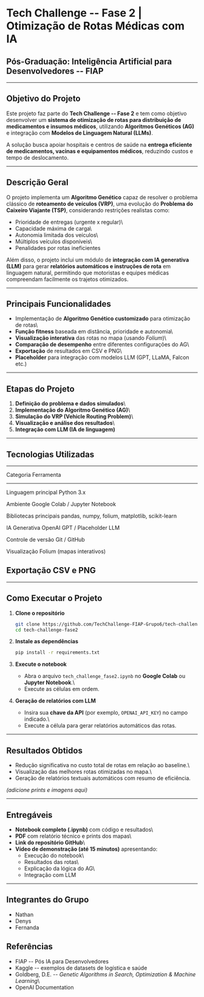 #  Tech Challenge -- Fase 2 \| Otimização de Rotas Médicas com IA

##  Pós-Graduação: Inteligência Artificial para Desenvolvedores -- FIAP


------------------------------------------------------------------------

##  Objetivo do Projeto

Este projeto faz parte do **Tech Challenge -- Fase 2** e tem como
objetivo desenvolver um **sistema de otimização de rotas para
distribuição de medicamentos e insumos médicos**, utilizando
**Algoritmos Genéticos (AG)** e integração com **Modelos de Linguagem
Natural (LLMs)**.

A solução busca apoiar hospitais e centros de saúde na **entrega
eficiente de medicamentos, vacinas e equipamentos médicos**, reduzindo
custos e tempo de deslocamento.

------------------------------------------------------------------------

##  Descrição Geral

O projeto implementa um **Algoritmo Genético** capaz de resolver o
problema clássico de **roteamento de veículos (VRP)**, uma evolução do
**Problema do Caixeiro Viajante (TSP)**, considerando restrições
realistas como:

-   Prioridade de entregas (urgente x regular)\
-   Capacidade máxima de carga\
-   Autonomia limitada dos veículos\
-   Múltiplos veículos disponíveis\
-   Penalidades por rotas ineficientes

Além disso, o projeto inclui um módulo de **integração com IA generativa
(LLM)** para gerar **relatórios automáticos e instruções de rota** em
linguagem natural, permitindo que motoristas e equipes médicas
compreendam facilmente os trajetos otimizados.

------------------------------------------------------------------------

##  Principais Funcionalidades

-   Implementação de **Algoritmo Genético customizado** para otimização
    de rotas\
-   **Função fitness** baseada em distância, prioridade e autonomia\
-   **Visualização interativa** das rotas no mapa (usando *Folium*)\
-   **Comparação de desempenho** entre diferentes configurações do AG\
-   **Exportação** de resultados em CSV e PNG\
-   **Placeholder** para integração com modelos LLM (GPT, LLaMA, Falcon
    etc.)

------------------------------------------------------------------------

##  Etapas do Projeto

1.  **Definição do problema e dados simulados**\
2.  **Implementação do Algoritmo Genético (AG)**\
3.  **Simulação do VRP (Vehicle Routing Problem)**\
4.  **Visualização e análise dos resultados**\
5.  **Integração com LLM (IA de linguagem)**

------------------------------------------------------------------------

##  Tecnologias Utilizadas

  -----------------------------------------------------------------------
  Categoria                           Ferramenta
  ----------------------------------- -----------------------------------
  Linguagem principal                 Python 3.x

  Ambiente                            Google Colab / Jupyter Notebook

  Bibliotecas principais              pandas, numpy, folium, matplotlib,
                                      scikit-learn

  IA Generativa                       OpenAI GPT / Placeholder LLM

  Controle de versão                  Git / GitHub

  Visualização                        Folium (mapas interativos)

  Exportação                          CSV e PNG
  -----------------------------------------------------------------------

------------------------------------------------------------------------

##  Como Executar o Projeto

1.  **Clone o repositório**

    ``` bash
    git clone https://github.com/TechChallenge-FIAP-Grupo6/tech-challenge-fase2.git
    cd tech-challenge-fase2
    ```

2.  **Instale as dependências**

    ``` bash
    pip install -r requirements.txt
    ```

3.  **Execute o notebook**

    -   Abra o arquivo `tech_challenge_fase2.ipynb` no **Google Colab**
        ou **Jupyter Notebook**.\
    -   Execute as células em ordem.

4.  **Geração de relatórios com LLM**

    -   Insira sua **chave da API** (por exemplo, `OPENAI_API_KEY`) no
        campo indicado.\
    -   Execute a célula para gerar relatórios automáticos das rotas.

------------------------------------------------------------------------

##  Resultados Obtidos

-   Redução significativa no custo total de rotas em relação ao
    baseline.\
-   Visualização das melhores rotas otimizadas no mapa.\
-   Geração de relatórios textuais automáticos com resumo de eficiência.

*(adicione prints e imagens aqui)*

------------------------------------------------------------------------

##  Entregáveis

-   **Notebook completo (.ipynb)** com código e resultados\
-   **PDF** com relatório técnico e prints dos mapas\
-   **Link do repositório GitHub**\
-   **Vídeo de demonstração (até 15 minutos)** apresentando:
    -   Execução do notebook\
    -   Resultados das rotas\
    -   Explicação da lógica do AG\
    -   Integração com LLM

------------------------------------------------------------------------

##  Integrantes do Grupo
-   Nathan
-   Denys
-   Fernanda

  ##  Referências

-   FIAP -- Pós IA para Desenvolvedores
-   Kaggle -- exemplos de datasets de logística e saúde
-   Goldberg, D.E. -- *Genetic Algorithms in Search, Optimization &
    Machine Learning*\
-   OpenAI Documentation




